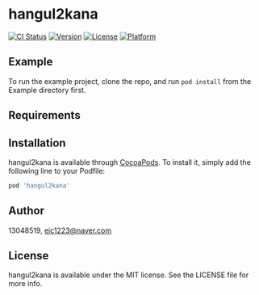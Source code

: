 # hangul2kana

[![CI Status](https://img.shields.io/travis/13048519/hangul2kana.svg?style=flat)](https://travis-ci.org/13048519/hangul2kana)
[![Version](https://img.shields.io/cocoapods/v/hangul2kana.svg?style=flat)](https://cocoapods.org/pods/hangul2kana)
[![License](https://img.shields.io/cocoapods/l/hangul2kana.svg?style=flat)](https://cocoapods.org/pods/hangul2kana)
[![Platform](https://img.shields.io/cocoapods/p/hangul2kana.svg?style=flat)](https://cocoapods.org/pods/hangul2kana)

## Example

To run the example project, clone the repo, and run `pod install` from the Example directory first.

## Requirements

## Installation

hangul2kana is available through [CocoaPods](https://cocoapods.org). To install
it, simply add the following line to your Podfile:

```ruby
pod 'hangul2kana'
```

## Author

13048519, eic1223@naver.com

## License

hangul2kana is available under the MIT license. See the LICENSE file for more info.
